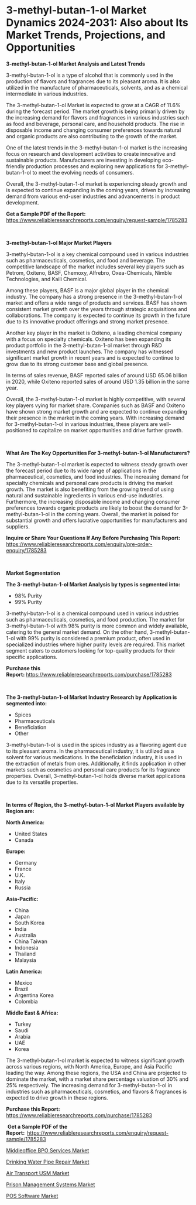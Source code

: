 <p><h1>3-methyl-butan-1-ol Market Dynamics 2024-2031: Also about Its Market Trends, Projections, and Opportunities</h1></p><p><strong>3-methyl-butan-1-ol Market Analysis and Latest Trends</strong></p>
<p><p>3-methyl-butan-1-ol is a type of alcohol that is commonly used in the production of flavors and fragrances due to its pleasant aroma. It is also utilized in the manufacture of pharmaceuticals, solvents, and as a chemical intermediate in various industries.</p><p>The 3-methyl-butan-1-ol Market is expected to grow at a CAGR of 11.6% during the forecast period. The market growth is being primarily driven by the increasing demand for flavors and fragrances in various industries such as food and beverage, personal care, and household products. The rise in disposable income and changing consumer preferences towards natural and organic products are also contributing to the growth of the market.</p><p>One of the latest trends in the 3-methyl-butan-1-ol market is the increasing focus on research and development activities to create innovative and sustainable products. Manufacturers are investing in developing eco-friendly production processes and exploring new applications for 3-methyl-butan-1-ol to meet the evolving needs of consumers.</p><p>Overall, the 3-methyl-butan-1-ol market is experiencing steady growth and is expected to continue expanding in the coming years, driven by increasing demand from various end-user industries and advancements in product development.</p></p>
<p><strong>Get a Sample PDF of the Report:&nbsp;</strong> <a href="https://www.reliableresearchreports.com/enquiry/request-sample/1785283">https://www.reliableresearchreports.com/enquiry/request-sample/1785283</a></p>
<p>&nbsp;</p>
<p><strong>3-methyl-butan-1-ol Major Market Players</strong></p>
<p><p>3-methyl-butan-1-ol is a key chemical compound used in various industries such as pharmaceuticals, cosmetics, and food and beverage. The competitive landscape of the market includes several key players such as Petrom, Oxiteno, BASF, Chemoxy, Alfrebro, Oxea-Chemicals, Nimble Technologies, and Kaili Chemical.</p><p>Among these players, BASF is a major global player in the chemical industry. The company has a strong presence in the 3-methyl-butan-1-ol market and offers a wide range of products and services. BASF has shown consistent market growth over the years through strategic acquisitions and collaborations. The company is expected to continue its growth in the future due to its innovative product offerings and strong market presence.</p><p>Another key player in the market is Oxiteno, a leading chemical company with a focus on specialty chemicals. Oxiteno has been expanding its product portfolio in the 3-methyl-butan-1-ol market through R&D investments and new product launches. The company has witnessed significant market growth in recent years and is expected to continue to grow due to its strong customer base and global presence.</p><p>In terms of sales revenue, BASF reported sales of around USD 65.06 billion in 2020, while Oxiteno reported sales of around USD 1.35 billion in the same year.</p><p>Overall, the 3-methyl-butan-1-ol market is highly competitive, with several key players vying for market share. Companies such as BASF and Oxiteno have shown strong market growth and are expected to continue expanding their presence in the market in the coming years. With increasing demand for 3-methyl-butan-1-ol in various industries, these players are well-positioned to capitalize on market opportunities and drive further growth.</p></p>
<p>&nbsp;</p>
<p><strong>What Are The Key Opportunities For 3-methyl-butan-1-ol Manufacturers?</strong></p>
<p><p>The 3-methyl-butan-1-ol market is expected to witness steady growth over the forecast period due to its wide range of applications in the pharmaceutical, cosmetics, and food industries. The increasing demand for specialty chemicals and personal care products is driving the market growth. The market is also benefiting from the growing trend of using natural and sustainable ingredients in various end-use industries. Furthermore, the increasing disposable income and changing consumer preferences towards organic products are likely to boost the demand for 3-methyl-butan-1-ol in the coming years. Overall, the market is poised for substantial growth and offers lucrative opportunities for manufacturers and suppliers.</p></p>
<p><strong>Inquire or Share Your Questions If Any Before Purchasing This Report:</strong> <a href="https://www.reliableresearchreports.com/enquiry/pre-order-enquiry/1785283">https://www.reliableresearchreports.com/enquiry/pre-order-enquiry/1785283</a></p>
<p>&nbsp;</p>
<p><strong>Market Segmentation</strong></p>
<p><strong>The 3-methyl-butan-1-ol Market Analysis by types is segmented into:</strong></p>
<p><ul><li>98% Purity</li><li>99% Purity</li></ul></p>
<p><p>3-methyl-butan-1-ol is a chemical compound used in various industries such as pharmaceuticals, cosmetics, and food production. The market for 3-methyl-butan-1-ol with 98% purity is more common and widely available, catering to the general market demand. On the other hand, 3-methyl-butan-1-ol with 99% purity is considered a premium product, often used in specialized industries where higher purity levels are required. This market segment caters to customers looking for top-quality products for their specific applications.</p></p>
<p><strong>Purchase this Report:&nbsp;</strong><a href="https://www.reliableresearchreports.com/purchase/1785283">https://www.reliableresearchreports.com/purchase/1785283</a></p>
<p>&nbsp;</p>
<p><strong>The 3-methyl-butan-1-ol Market Industry Research by Application is segmented into:</strong></p>
<p><ul><li>Spices</li><li>Pharmaceuticals</li><li>Beneficiation</li><li>Other</li></ul></p>
<p><p>3-methyl-butan-1-ol is used in the spices industry as a flavoring agent due to its pleasant aroma. In the pharmaceutical industry, it is utilized as a solvent for various medications. In the beneficiation industry, it is used in the extraction of metals from ores. Additionally, it finds application in other markets such as cosmetics and personal care products for its fragrance properties. Overall, 3-methyl-butan-1-ol holds diverse market applications due to its versatile properties.</p></p>
<p>&nbsp;</p>
<p><strong>In terms of Region, the 3-methyl-butan-1-ol Market Players available by Region are:</strong></p>
<p>
    <p> <strong> North America: </strong>
        <ul>
            <li>United States</li>
            <li>Canada</li>
        </ul>
        </p> 
    <p> <strong> Europe: </strong>
        <ul>
            <li>Germany</li>
            <li>France</li>
            <li>U.K.</li>
            <li>Italy</li>
            <li>Russia</li>
        </ul>
        </p> 
    <p> <strong> Asia-Pacific: </strong>
        <ul>
            <li>China</li>
            <li>Japan</li>
            <li>South Korea</li>
            <li>India</li>
            <li>Australia</li>
            <li>China Taiwan</li>
            <li>Indonesia</li>
            <li>Thailand</li>
            <li>Malaysia</li>
        </ul>
        </p> 
    <p> <strong> Latin America: </strong>
        <ul>
            <li>Mexico</li>
            <li>Brazil</li>
            <li>Argentina Korea</li>
            <li>Colombia</li>
        </ul>
        </p> 
    <p> <strong> Middle East & Africa: </strong>
        <ul>
            <li>Turkey</li>
            <li>Saudi</li>
            <li>Arabia</li>
            <li>UAE</li>
            <li>Korea</li>
        </ul>
    </p>
    </p>
<p><p>The 3-methyl-butan-1-ol market is expected to witness significant growth across various regions, with North America, Europe, and Asia Pacific leading the way. Among these regions, the USA and China are projected to dominate the market, with a market share percentage valuation of 30% and 25% respectively. The increasing demand for 3-methyl-butan-1-ol in industries such as pharmaceuticals, cosmetics, and flavors & fragrances is expected to drive growth in these regions.</p></p>
<p><strong>Purchase this Report: </strong><a href="https://www.reliableresearchreports.com/purchase/1785283">https://www.reliableresearchreports.com/purchase/1785283</a></p>
<p>&nbsp;<strong>Get a Sample PDF of the Report:&nbsp;&nbsp;</strong><a href="https://www.reliableresearchreports.com/enquiry/request-sample/1785283">https://www.reliableresearchreports.com/enquiry/request-sample/1785283</a></p>
<p><strong></strong></p>
<p><p><a href="https://medium.com/@jonathanalvarez976/middleoffice-bpo-services-market-research-report-its-history-and-forecast-2024-to-2031-039f84f6405c">Middleoffice BPO Services Market</a></p><p><a href="https://medium.com/@jonathanalvarez976/drinking-water-pipe-repair-market-size-reveals-the-best-marketing-channels-in-global-industry-521d7465f7e8">Drinking Water Pipe Repair Market</a></p><p><a href="https://medium.com/@jonathanalvarez976/air-transport-usm-market-exploring-market-share-market-trends-and-future-growth-e39ae734e93c">Air Transport USM Market</a></p><p><a href="https://medium.com/@jonathanalvarez976/prison-management-systems-market-size-cagr-trends-2024-2030-6422fd17409a">Prison Management Systems Market</a></p><p><a href="https://medium.com/@jonathanalvarez976/pos-software-market-trends-forecast-and-competitive-analysis-to-2031-43d8357888e4">POS Software Market</a></p></p>